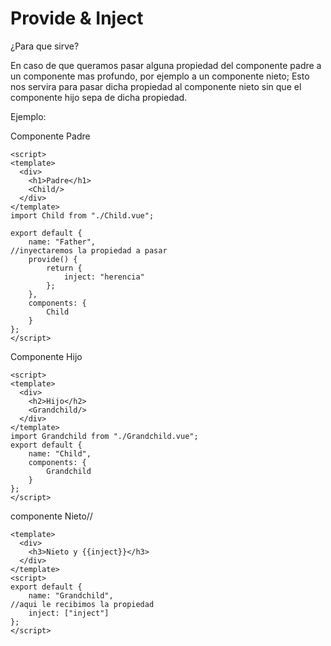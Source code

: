 # Provide & Inject

¿Para que sirve?

En caso de que queramos pasar alguna propiedad del componente padre a un componente mas profundo, por ejemplo a un componente nieto; Esto nos servira para pasar dicha propiedad al componente nieto sin que el componente hijo sepa de dicha propiedad.
 	
Ejemplo:

Componente Padre
```
<script>
<template>
  <div>
    <h1>Padre</h1>
    <Child/>
  </div>
</template>			
import Child from "./Child.vue";

export default {
    name: "Father",
//inyectaremos la propiedad a pasar
    provide() {
        return {
		    inject: "herencia"
        };
    },
    components: {
	    Child
	}
};
</script>
```
Componente Hijo	
```
<script>
<template>
  <div>
    <h2>Hijo</h2>
    <Grandchild/>
  </div>
</template>
import Grandchild from "./Grandchild.vue";
export default {
    name: "Child",
    components: {
        Grandchild
    }
};
</script>
```

componente Nieto//
```
<template>
  <div>
    <h3>Nieto y {{inject}}</h3>
  </div>
</template>
<script>
export default {
    name: "Grandchild",
//aqui le recibimos la propiedad
    inject: ["inject"]
};
</script>
```
